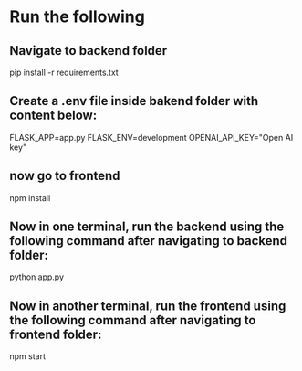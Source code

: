 # Run the following

## Navigate to backend folder
pip install -r requirements.txt

## Create a .env file inside bakend folder with content below:
FLASK_APP=app.py
FLASK_ENV=development
OPENAI_API_KEY="Open AI key"

## now go to frontend
npm install

## Now in one terminal, run the backend using the following command after navigating to backend folder:

python app.py

## Now in another terminal, run the frontend using the following command after navigating to frontend folder:
npm start
